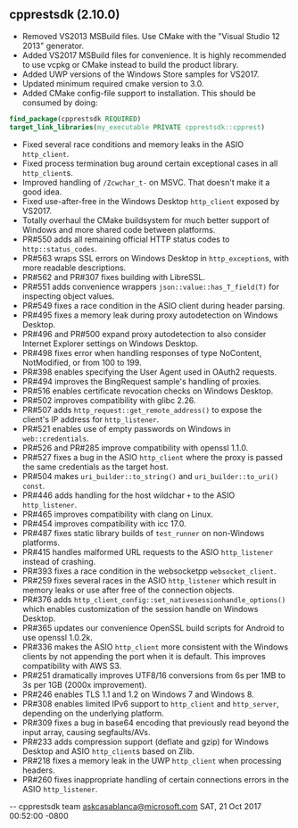 cpprestsdk (2.10.0)
----------------------
* Removed VS2013 MSBuild files. Use CMake with the "Visual Studio 12 2013" generator.
* Added VS2017 MSBuild files for convenience. It is highly recommended to use vcpkg or CMake instead to build the product library.
* Added UWP versions of the Windows Store samples for VS2017.
* Updated minimum required cmake version to 3.0.
* Added CMake config-file support to installation. This should be consumed by doing:
```cmake
find_package(cpprestsdk REQUIRED)
target_link_libraries(my_executable PRIVATE cpprestsdk::cpprest)
```
* Fixed several race conditions and memory leaks in the ASIO `http_client`.
* Fixed process termination bug around certain exceptional cases in all `http_client`s.
* Improved handling of `/Zcwchar_t-` on MSVC. That doesn't make it a good idea.
* Fixed use-after-free in the Windows Desktop `http_client` exposed by VS2017.
* Totally overhaul the CMake buildsystem for much better support of Windows and more shared code between platforms.
* PR#550 adds all remaining official HTTP status codes to `http::status_codes`.
* PR#563 wraps SSL errors on Windows Desktop in `http_exception`s, with more readable descriptions.
* PR#562 and PR#307 fixes building with LibreSSL.
* PR#551 adds convenience wrappers `json::value::has_T_field(T)` for inspecting object values.
* PR#549 fixes a race condition in the ASIO client during header parsing.
* PR#495 fixes a memory leak during proxy autodetection on Windows Desktop.
* PR#496 and PR#500 expand proxy autodetection to also consider Internet Explorer settings on Windows Desktop.
* PR#498 fixes error when handling responses of type NoContent, NotModified, or from 100 to 199.
* PR#398 enables specifying the User Agent used in OAuth2 requests.
* PR#494 improves the BingRequest sample's handling of proxies.
* PR#516 enables certificate revocation checks on Windows Desktop.
* PR#502 improves compatibility with glibc 2.26.
* PR#507 adds `http_request::get_remote_address()` to expose the client's IP address for `http_listener`.
* PR#521 enables use of empty passwords on Windows in `web::credentials`.
* PR#526 and PR#285 improve compatibility with openssl 1.1.0.
* PR#527 fixes a bug in the ASIO `http_client` where the proxy is passed the same credentials as the target host.
* PR#504 makes `uri_builder::to_string()` and `uri_builder::to_uri()` `const`.
* PR#446 adds handling for the host wildchar `+` to the ASIO `http_listener`.
* PR#465 improves compatibility with clang on Linux.
* PR#454 improves compatibility with icc 17.0.
* PR#487 fixes static library builds of `test_runner` on non-Windows platforms.
* PR#415 handles malformed URL requests to the ASIO `http_listener` instead of crashing.
* PR#393 fixes a race condition in the websocketpp `websocket_client`.
* PR#259 fixes several races in the ASIO `http_listener` which result in memory leaks or use after free of the connection objects.
* PR#376 adds `http_client_config::set_nativesessionhandle_options()` which enables customization of the session handle on Windows Desktop.
* PR#365 updates our convenience OpenSSL build scripts for Android to use openssl 1.0.2k.
* PR#336 makes the ASIO `http_client` more consistent with the Windows clients by not appending the port when it is default. This improves compatibility with AWS S3.
* PR#251 dramatically improves UTF8/16 conversions from 6s per 1MB to 3s per 1GB (2000x improvement).
* PR#246 enables TLS 1.1 and 1.2 on Windows 7 and Windows 8.
* PR#308 enables limited IPv6 support to `http_client` and `http_server`, depending on the underlying platform.
* PR#309 fixes a bug in base64 encoding that previously read beyond the input array, causing segfaults/AVs.
* PR#233 adds compression support (deflate and gzip) for Windows Desktop and ASIO `http_client`s based on Zlib.
* PR#218 fixes a memory leak in the UWP `http_client` when processing headers.
* PR#260 fixes inappropriate handling of certain connections errors in the ASIO `http_listener`.

-- cpprestsdk team <askcasablanca@microsoft.com>  SAT, 21 Oct 2017 00:52:00 -0800
